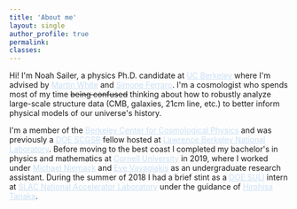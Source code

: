 ```yaml
---
title: 'About me'
layout: single
author_profile: true
permalink:
classes: 
---
```


Hi! I'm Noah Sailer, a physics Ph.D. candidate at <a href="https://www.berkeley.edu/" style="color: #cbe0f5">UC Berkeley</a> where I'm advised by <a href="https://w.astro.berkeley.edu/~mwhite/" style="color: #cbe0f5">Martin White</a> and <a href="https://sferraro.lbl.gov/" style="color: #cbe0f5">Simone Ferraro</a>. I'm a cosmologist who spends most of my time ~~being confused~~ thinking about how to robustly analyze large-scale structure data (CMB, galaxies, 21cm line, etc.) to better inform physical models of our universe's history. 

I'm a member of the <a href="https://bccp.berkeley.edu/people/" style="color: #cbe0f5">Berkeley Center for Cosmological Physics</a> and was previously a <a href="https://science.osti.gov/wdts/scgsr" style="color: #cbe0f5">DOE SCGSR</a> fellow hosted at <a href="https://www.lbl.gov/" style="color: #cbe0f5">Lawrence Berkeley National Laboratory</a>.
Before moving to the best coast I completed my bachelor's in physics and mathematics at <a href="https://www.cornell.edu/" style="color: #cbe0f5">Cornell University</a> in 2019, where I worked under <a href="https://www.classe.cornell.edu/~mdn49/" style="color: #cbe0f5">Michael Niemack</a> and <a href="https://evevavagiakis.com/" style="color: #cbe0f5">Eve Vavagiakis</a> as an undergraduate research assistant. 
During the summer of 2018 I had a brief stint as a <a href="https://science.osti.gov/wdts/suli" style="color: #cbe0f5">DOE SULI</a> intern at <a href="https://www6.slac.stanford.edu/" style="color: #cbe0f5">SLAC National Accelerator Laboratory</a> under the guidance of <a href="https://profiles.stanford.edu/hirohisa-tanaka" style="color: #cbe0f5">Hirohisa Tanaka</a>. 
